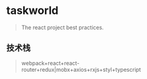 # taskworld

> The react project best practices.

## 技术栈
> webpack+react+react-router+redux|mobx+axios+rxjs+styl+typescript


